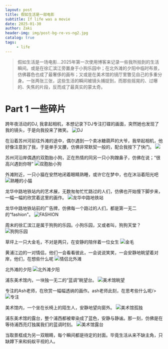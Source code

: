 ```yaml
---
layout: post
title: 假如生活是一部电影
subtitle: If life was a movie
date: 2025-01-30
author: Zaki
header-img: img/post-bg-re-vs-ng2.jpg
catalog: true
tags:
     - life
---
```



>   假如生活是一场电影...2025年第一次使用博客来记录一些我所拍到的生活瞬间。或是在徐汇滨江旁置身于小狗乐园中；在北外滩的夕阳中临时布景，仿佛暮色也成了最奢侈的画布；又或是在美术馆的镜厅里瞥见自己的多重分身。一张两张三张，这些生活的瞬间被镜头捕捉到，而那些摇晃的、过曝的、失焦的片段，反而成了最真实的蒙太奇。<br />

  



# Part 1 一些碎片

跨年夜活动的DJ, 我拿起相机，本想记录下DJ专注打碟的画面，突然她也发现了我的镜头，于是向我投来了微笑。
![DJ](https://img.picgo.net/2025/01/30/DJ39a5ca6256e94eb7.jpg) 



在沿着苏州河前往外滩的途中，偶尔遇到一个卖冰糖葫芦的大爷，我举起相机，他好像注意到了我，于是单手叉腰，仿佛非常默契一般的，配合我按下了快门。
![](https://img.picgo.net/2025/01/30/5dfcec35bba252160642109c3d16960a2f3d61321730e4b1.jpeg)



苏州河沿岸偶遇的双胞胎小狗，正在热情的同另一只小狗蹭鼻子，仿佛在说；“很高兴遇到你呀”
![双胞胎小狗](https://img.picgo.net/2025/01/30/f875499c96d0042e8ec556a9bdb9cfa5fb1565a047596d0c.jpg)



外滩附近，一只小猫在安然地闭着眼睛熟睡，或许它在梦中，也在沐浴着阳光吧
![熟睡的小猫](https://img.picgo.net/2025/01/30/e19cd8db468be941fd204bdf6cb2304dde7861f617f51de4.jpg)



龙华中路地铁站内的艺术展，无数匆匆忙忙路过的人们，仿佛也开始慢下脚步来，一幅一幅的欣赏着这里的画作。
![龙华中路地铁站](https://img.picgo.net/2025/01/30/553b011078c7082154422b1af20347bf353cddda94d6b7d4.jpg)



龙华中路地铁站前的广告牌，仿佛每一个路过的人们，都是第一无二的“fashion"。
![FASHION](https://img.picgo.net/2025/01/30/FASHIONdfc7af4e7c7826f5.jpg)



周末的徐汇滨江是属于狗狗的乐园。小狗乐园，又或者叫，狗狗天堂？
![狗狗乐园](https://img.picgo.net/2025/01/30/1c9811de405a15faf1ca19a9178e6a880ccaa39d1787e9d5.jpg)



草坪上一只大金毛，不对是两只，在安静的陪伴着一位女生
![金毛](https://img.picgo.net/2025/01/30/a9fccac1ff6d6d2bc0e55eee33ee750547bfe88092d14303.jpg)



黄浦江边的一对情侣，他们一会看看彼此，一会说说笑笑，一会安静地眺望着对岸，他们，在想些什么呢
![情侣北外滩](https://img.picgo.net/2025/01/30/3f3e07973cbfe06e21f58dbf2ed6b1e51583e2622a31aa1a.jpg)



北外滩的夕阳
![北外滩夕阳](https://img.picgo.net/2025/01/30/5f877e88de270d52b6cc2d6c55d137d4b2448387f1b16faf.jpg)



浦东美术馆内，一块独一无二的“蓝调”眺望台。
![美术馆眺望](https://img.picgo.net/2025/01/30/f74cc4620ab0fb55f992a8a4682e37246b8099923acd3800.jpg)



专注的Ash老师，在欣赏一幅幅透纳的画作。ash老师此刻，在思考些什么呢/>
![专注](https://img.picgo.net/2025/01/30/eba25221da279850dfc41a95f83fe553f69641270529cdc8.jpg)



美术馆内，一个坐在长椅上的陌生人，安静地望向窗外。
![美术馆孤独](https://img.picgo.net/2025/01/30/2f0ff9b50cff5a85bd845e03f5d9c5086216a56f2c501f50.jpg)



浦东美术馆的露台，整个浦西都被晕染成了蓝色，安静与静谧。那一刻，仿佛是在等待浦西亮灯独属我们的蓝调时刻。
![美术馆露台](https://img.picgo.net/2025/01/30/90751dcdad1532036084d5a69d564de092d4c8b9fc684ed6.jpg)



当取景框成为另一双眼睛，每个瞬间都是待定的封面。毕竟生活从来不缺主角，只缺蹲下来和蚂蚁平视的人。

